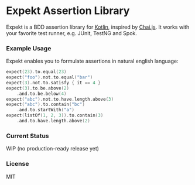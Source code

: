 # Expekt Assertion Library

Expekt is a BDD assertion library for [Kotlin](http://kotlinlang.org/), inspired by [Chai.js](http://chaijs.com/). It works with your favorite test runner, e.g. JUnit, TestNG and Spok.

### Example Usage

Expekt enables you to formulate assertions in natural english language:

```kotlin
expect(23).to.equal(23)
expect("foo").not.to.equal("bar")
expect(3).not.to.satisfy { it == 4 }
expect(3).to.be.above(2)
    .and.to.be.below(4)
expect("abc").not.to.have.length.above(3)
expect("abc").to.contain("bc")
    .and.to.startWith("a")
expect(listOf(1, 2, 3)).to.contain(3)
    .and.to.have.length.above(2)
```

### Current Status

WIP (no production-ready release yet)

### License

MIT